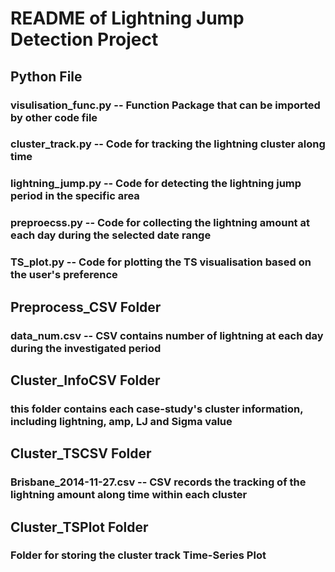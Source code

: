 # README of Lightning Jump Detection Project

## Python File
### visulisation_func.py -- Function Package that can be imported by other code file
### cluster_track.py -- Code for tracking the lightning cluster along time
### lightning_jump.py -- Code for detecting the lightning jump period in the specific area
### preproecss.py -- Code for collecting the lightning amount at each day during the selected date range
### TS_plot.py -- Code for plotting the TS visualisation based on the user's preference

## Preprocess_CSV Folder
### data_num.csv -- CSV contains number of lightning at each day during the investigated period

## Cluster_InfoCSV Folder
### this folder contains each case-study's cluster information, including lightning, amp, LJ and Sigma value 

## Cluster_TSCSV Folder
### Brisbane_2014-11-27.csv -- CSV records the tracking of the lightning amount along time within each cluster

## Cluster_TSPlot Folder
### Folder for storing the cluster track Time-Series Plot